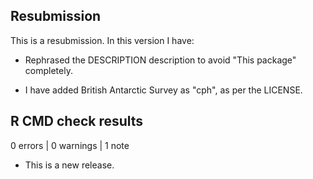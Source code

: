 ## Resubmission
This is a resubmission. In this version I have:

* Rephrased the DESCRIPTION description to avoid "This package" completely.

* I have added British Antarctic Survey as "cph", as per the LICENSE.


## R CMD check results

0 errors | 0 warnings | 1 note

* This is a new release.
